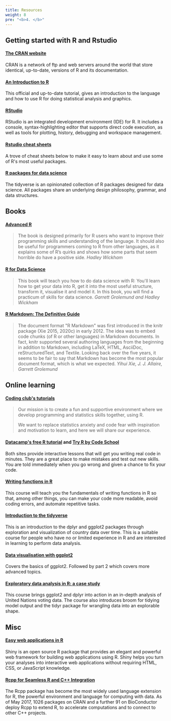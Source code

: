 ```yaml
---
title: Resources
weight: 8
pre: "<b>4. </b>"
---
```


## Getting started with R and Rstudio

#### [The CRAN website](https://cran.r-project.org/)

CRAN is a network of ftp and web servers around the world that store identical, 
up-to-date, versions of R and its documentation. 

#### [An Introduction to R](https://cran.r-project.org/doc/manuals/r-release/R-intro.pdf)

This official and up-to-date tutorial, gives an introduction to the language 
and how to use R for doing statistical analysis and graphics.	

#### [RStudio](https://www.rstudio.com/products/rstudio/)

RStudio is an integrated development environment (IDE) for R. 
It includes a console, syntax-highlighting editor that supports direct code 
execution, as well as tools for plotting, history, debugging and workspace 
management. 

#### [Rstudio cheat sheets](https://www.rstudio.com/resources/cheatsheets/)

A trove of cheat sheets below to make it easy to learn about and use some of 
R's most useful packages.

#### [R packages for data science](https://www.tidyverse.org/)

The tidyverse is an opinionated collection of R packages designed for data 
science. All packages share an underlying design philosophy, grammar, and 
data structures. 

## Books

#### [Advanced R](https://adv-r.hadley.nz/)

> The book is designed primarily for R users who want to improve their 
> programming skills and understanding of the language. 
> It should also be useful for programmers coming to R from other languages, 
> as it explains some of R’s quirks and shows how some parts that seem horrible 
> do have a positive side.
> <cite> Hadley Wickham </cite>

#### [R for Data Science](http://r4ds.had.co.nz/)

> This book will teach you how to do data science with R: You'll learn how to 
> get your data into R, get it into the most useful structure, transform it, 
> visualise it and model it. In this book, you will find a practicum of skills 
> for data science. 
> <cite> Garrett Grolemund and Hadley Wickham </cite>

#### [R Markdown: The Definitive Guide](https://bookdown.org/yihui/rmarkdown)

> The document format "R Markdown" was first introduced in the knitr package 
> (Xie 2015, 2020c) in early 2012. The idea was to embed code chunks (of R or 
> other languages) in Markdown documents. In fact, knitr supported several 
> authoring languages from the beginning in addition to Markdown, including 
> LaTeX, HTML, AsciiDoc, reStructuredText, and Textile. Looking back over the 
> five years, it seems to be fair to say that Markdown has become the most 
> popular document format, which is what we expected.
> <cite> Yihui Xie, J. J. Allaire, Garrett Grolemund </cite>


## Online learning

#### [Coding club's tutorials](https://ourcodingclub.github.io/)

> Our mission is to create a fun and supportive environment where we develop programming and statistics skills together, using R. 
> 
> We want to replace statistics anxiety and code fear with inspiration and motivation to learn, and here we will share our experience.

#### [Datacamp's free R tutorial](https://www.datacamp.com/courses/free-introduction-to-r) and [Try R by Code School](http://tryr.codeschool.com/)

Both sites provide interactive lessons that will get you writing real code in minutes. They are a great place to make mistakes and test out new skills. You are told immediately when you go wrong and given a chance to fix your code.

#### [Writing functions in R](https://www.datacamp.com/courses/writing-functions-in-r)

This course will teach you the fundamentals of writing functions in R so that, among other things, you can make your code more readable, avoid coding errors, and automate repetitive tasks.

#### [Introduction to the tidyverse](https://www.datacamp.com/courses/introduction-to-the-tidyverse)

This is an introduction to the dplyr and ggplot2 packages through exploration and visualization of country data over time. 
This is a suitable course for people who have no or limited experience in R and are interested in learning to perform data analysis.

#### [Data visualisation with ggplot2](https://www.datacamp.com/courses/data-visualization-with-ggplot2-1)

Covers the basics of ggplot2. 
Followed by part 2 which covers more advanced topics.

#### [Exploratory data analysis in R: a case study](https://www.datacamp.com/courses/exploratory-data-analysis-in-r-case-study) 

This course brings ggplot2 and dplyr into action in an in-depth analysis of 
United Nations voting data. The course also introduces broom for tidying 
model output and the tidyr package for wrangling data into an explorable shape.

## Misc

#### [Easy web applications in R](https://www.rstudio.com/products/shiny/)

Shiny is an open source R package that provides an elegant and powerful web 
framework for building web applications using R. 
Shiny helps you turn your analyses into interactive web applications without 
requiring HTML, CSS, or JavaScript knowledge.

#### [Rcpp for Seamless R and C++ Integration](http://www.rcpp.org/)

The Rcpp package has become the most widely used language extension for R, 
the powerful environment and language for computing with data. 
As of May 2017, 1026 packages on CRAN and a further 91 on BioConductor 
deploy Rcpp to extend R, to accelerate computations and to connect to other 
C++ projects.